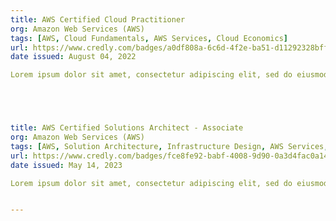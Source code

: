 ```yaml
---
title: AWS Certified Cloud Practitioner
org: Amazon Web Services (AWS)
tags: [AWS, Cloud Fundamentals, AWS Services, Cloud Economics]
url: https://www.credly.com/badges/a0df808a-6c6d-4f2e-ba51-d11292328bff/public_url
date issued: August 04, 2022

Lorem ipsum dolor sit amet, consectetur adipiscing elit, sed do eiusmod tempor incididunt ut labore et dolore magna aliqua. Ut enim ad minim veniam, quis nostrud exercitation ullamco laboris nisi ut aliquip ex ea commodo consequat.





title: AWS Certified Solutions Architect - Associate
org: Amazon Web Services (AWS)
tags: [AWS, Solution Architecture, Infrastructure Design, AWS Services, Security Best Practices]
url: https://www.credly.com/badges/fce8fe92-babf-4008-9d90-0a3d4fac0a14/public_url
date issued: May 14, 2023

Lorem ipsum dolor sit amet, consectetur adipiscing elit, sed do eiusmod tempor incididunt ut labore et dolore magna aliqua. Ut enim ad minim veniam, quis nostrud exercitation ullamco laboris nisi ut aliquip ex ea commodo consequat.


---
```

